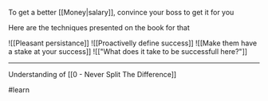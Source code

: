 To get a better [[Money|salary]], convince your boss to get it for you

Here are the techniques presented on the book for that

![[Pleasant persistance]]
![[Proactivelly define success]]
![[Make them have a stake at your success]]
![["What does it take to be successfull here?"]]

---

Understanding of [[0 - Never Split The Difference]]

#learn